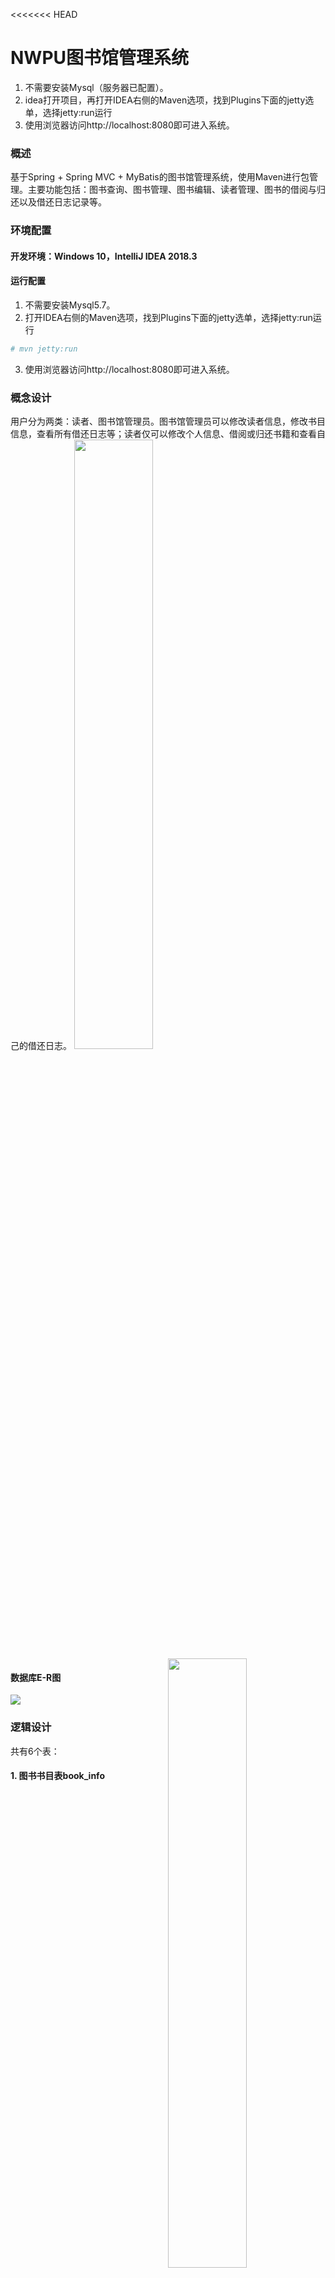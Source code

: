<<<<<<< HEAD
# NWPU图书馆管理系统



1. 不需要安装Mysql（服务器已配置）。
2. idea打开项目，再打开IDEA右侧的Maven选项，找到Plugins下面的jetty选单，选择jetty:run运行
3. 使用浏览器访问http://localhost:8080即可进入系统。















### 概述
基于Spring + Spring MVC + MyBatis的图书馆管理系统，使用Maven进行包管理。主要功能包括：图书查询、图书管理、图书编辑、读者管理、图书的借阅与归还以及借还日志记录等。

### 环境配置
#### 开发环境：Windows 10，IntelliJ IDEA 2018.3
#### 运行配置

1. 不需要安装Mysql5.7。
2. 打开IDEA右侧的Maven选项，找到Plugins下面的jetty选单，选择jetty:run运行

```sh
# mvn jetty:run
```
3. 使用浏览器访问http://localhost:8080即可进入系统。

### 概念设计
用户分为两类：读者、图书馆管理员。图书馆管理员可以修改读者信息，修改书目信息，查看所有借还日志等；读者仅可以修改个人信息、借阅或归还书籍和查看自己的借还日志。
<img src="./preview/1.png" style="width: 50%"><img src="./preview/2.png" style="width: 50%;float: right">

#### 数据库E-R图
<img src="./preview/3.png">

### 逻辑设计
共有6个表：

#### 1. 图书书目表book_info
| 名           | 类型    | 长度 | 小数点 | NULL | 用途     | 键   |
| :----------- | :------ | ---- | ------ | ---- | -------- | ---- |
| book_id      | bigint  | 20   | 0      | 否   | 图书号   | ✔    |
| name         | varchar | 20   | 0      | 否   | 书名     |      |
| author       | varchar | 15   | 0      | 否   | 作者     |      |
| publish      | varchar | 20   | 0      | 否   | 出版社   |      |
| ISBN         | varchar | 15   | 0      | 否   | 标准书号 |      |
| introduction | text    | 0    | 0      | 是   | 简介     |      |
| language     | varchar | 4    | 0      | 否   | 语言     |      |
| price        | decimal | 10   | 2      | 否   | 价格     |      |
| pub_date     | date    | 0    | 0      | 否   | 出版时间 |      |
| class_id     | int     | 11   | 0      | 是   | 分类号   |      |
| number       | int     | 11   | 0      | 是   | 剩余数量 |      |

#### 2. 数据库管理员表admin
| 名       | 类型    | 长度 | 小数点 | NULL | 用途   | 键   |
| :------- | :------ | ---- | ------ | ---- | ------ | ---- |
| admin_id | bigint  | 20   | 0      | 否   | 账号   | ✔    |
| password | varchar | 15   | 0      | 否   | 密码   |      |
| username | varchar | 15   | 0      | 是   | 用户名 |      |

#### 3. 图书分类表class_info
| 名         | 类型    | 长度 | 小数点 | NULL | 用途   | 键   |
| :--------- | :------ | ---- | ------ | ---- | ------ | ---- |
| class_id   | int     | 11   | 0      | 否   | 类别号 | ✔    |
| class_name | varchar | 15   | 0      | 否   | 类别名 |      |

#### 4. 借阅信息表lend_list
| 名        | 类型   | 长度 | 小数点 | NULL | 用途     | 键   |
| :-------- | :----- | ---- | ------ | ---- | -------- | ---- |
| ser_num   | bigint | 20   | 0      | 否   | 流水号   | ✔    |
| book_id   | bigint | 20   | 0      | 否   | 图书号   |      |
| reader_id | bigint | 20   | 0      | 否   | 读者证号 |      |
| lend_date | date   | 0    | 0      | 是   | 借出日期 |      |
| back_date | date   | 0    | 0      | 是   | 归还日期 |      |

#### 5. 借阅卡信息表reader_card
| 名        | 类型    | 长度 | 小数点 | NULL | 用途     | 键   |
| :-------- | :------ | ---- | ------ | ---- | -------- | ---- |
| reader_id | bigint  | 20   | 0      | 否   | 读者证号 | ✔    |
| password  | varchar | 15   | 0      | 否   | 密码     |      |
| username  | varchar | 15   | 0      | 是   | 用户名   |      |

#### 6. 读者信息表reader_info
| 名        | 类型    | 长度 | 小数点 | NULL | 用途     | 键   |
| :-------- | :------ | ---- | ------ | ---- | -------- | ---- |
| reader_id | bigint  | 20   | 0      | 否   | 读者证号 | ✔    |
| name      | varchar | 10   | 0      | 否   | 姓名     |      |
| sex       | varchar | 2    | 0      | 否   | 性别     |      |
| birth     | date    | 0    | 0      | 否   | 生日     |      |
| address   | varchar | 50   | 0      | 否   | 地址     |      |
| phone     | varchar | 15   | 0      | 否   | 电话     |      |

### 功能展示
#### 1.	首页登陆
管理者账号：123456/123456
读者账号：10000/123456
<img src="./preview/5.png">

#### 2.	管理员系统
用登陆进入
##### 2.1 图书管理
<img src="./preview/6.png">

##### 2.2 图书详情
<img src="./preview/7.png">

##### 2.3 读者管理
<img src="./preview/8.png">

##### 2.4 借还管理
<img src="./preview/9.png">

#### 3.	读者系统
##### 3.1 查看全部图书
<img src="./preview/10.png">

##### 3.2 个人信息查看，可以修个个人信息
<img src="./preview/11.png">

##### 3.3 个人借阅情况查看
<img src="./preview/12.png">


=======
# NWPU_IT_project-master
>>>>>>> 324ee0136348e8acb6716825abe42b3e4d18f417
